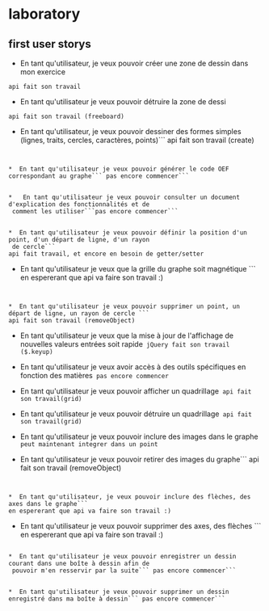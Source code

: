 # laboratory

## first user storys
* En tant qu'utilisateur, je veux pouvoir créer une zone de dessin dans mon exercice
```
api fait son travail
```


* En tant qu'utilisateur je veux pouvoir détruire la zone de dessi
```
api fait son travail (freeboard)
```


*  En tant qu'utilisateur, je veux pouvoir dessiner des formes simples (lignes, traits, cercles, caractères, points)```
api fait son travail (create)
```


*  En tant qu'utilisateur je veux pouvoir générer le code OEF correspondant au graphe``` pas encore commencer```


*   En tant qu'utilisateur je veux pouvoir consulter un document d'explication des fonctionnalités et de comment les utiliser```pas encore commencer```
 

*  En tant qu'utilisateur je veux pouvoir définir la position d'un point, d'un départ de ligne, d'un rayon de cercle```
api fait travail, et encore en besoin de getter/setter
```


* En tant qu'utilisateur je veux que la grille du graphe soit magnétique ```
en espererant que api va faire son travail :)
```


*  En tant qu'utilisateur je veux pouvoir supprimer un point, un départ de ligne, un rayon de cercle ```
api fait son travail (removeObject)
```


* En tant qu'utilisateur je veux que la mise à jour de l'affichage de nouvelles valeurs entrées soit rapide``` jQuery fait son travail ($.keyup)```
 

* En tant qu'utilisateur je veux avoir accès à des outils spécifiques en fonction des matières``` pas encore commencer```


* En tant qu'utilisateur je veux pouvoir afficher un quadrillage``` api fait son travail(grid)```


* En tant qu'utilisateur je veux pouvoir détruire un quadrillage``` api fait son travail(grid)```


*  En tant qu'utilisateur je veux pouvoir inclure des images dans le graphe``` peut maintenant integrer dans un point```


*  En tant qu'utilisateur je veux pouvoir retirer des images du graphe```
api fait son travail (removeObject)
```


*  En tant qu'utilisateur, je veux pouvoir inclure des flèches, des axes dans le graphe```
en espererant que api va faire son travail :)
```


*  En tant qu'utilisateur je veux pouvoir supprimer des axes, des flèches ```
en espererant que api va faire son travail :)
```

*  En tant qu'utilisateur je veux pouvoir enregistrer un dessin courant dans une boîte à dessin afin de pouvoir m'en resservir par la suite``` pas encore commencer```
 
 
*  En tant qu'utilisateur je veux pouvoir supprimer un dessin enregistré dans ma boîte à dessin``` pas encore commencer```